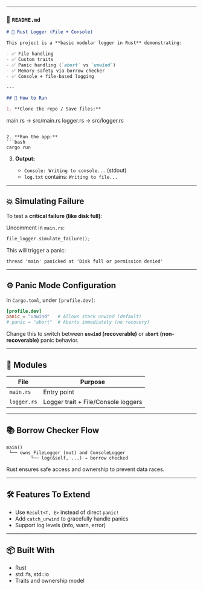 
---

### 📄 `README.md`

```markdown
# 📝 Rust Logger (File + Console)

This project is a **basic modular logger in Rust** demonstrating:

- ✅ File handling
- ✅ Custom traits
- ✅ Panic handling (`abort` vs `unwind`)
- ✅ Memory safety via borrow checker
- ✅ Console + file-based logging

---

## 🚀 How to Run

1. **Clone the repo / Save files:**
```

main.rs        → src/main.rs
logger.rs      → src/logger.rs

````

2. **Run the app:**
```bash
cargo run
````

3. **Output:**

   * `Console: Writing to console...` (stdout)
   * `log.txt` contains: `Writing to file...`

---

## 💥 Simulating Failure

To test a **critical failure (like disk full)**:

Uncomment in `main.rs`:

```rust
file_logger.simulate_failure();
```

This will trigger a panic:

```
thread 'main' panicked at 'Disk full or permission denied'
```

---

## ⚙️ Panic Mode Configuration

In `Cargo.toml`, under `[profile.dev]`:

```toml
[profile.dev]
panic = "unwind"   # Allows stack unwind (default)
# panic = "abort"  # Aborts immediately (no recovery)
```

Change this to switch between **`unwind` (recoverable)** or **`abort` (non-recoverable)** panic behavior.

---

## 🔧 Modules

| File        | Purpose                             |
| ----------- | ----------------------------------- |
| `main.rs`   | Entry point                         |
| `logger.rs` | Logger trait + File/Console loggers |

---

## 📚 Borrow Checker Flow

```text
main()
 └── owns FileLogger (mut) and ConsoleLogger
         └── log(&self, ...) → borrow checked
```

Rust ensures safe access and ownership to prevent data races.

---

## 🛠 Features To Extend

* Use `Result<T, E>` instead of direct `panic!`
* Add `catch_unwind` to gracefully handle panics
* Support log levels (info, warn, error)

---

## 📦 Built With

* Rust
* std::fs, std::io
* Traits and ownership model

